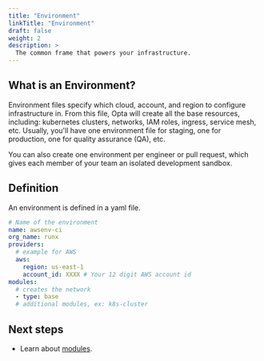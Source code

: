 ```yaml
---
title: "Environment"
linkTitle: "Environment"
draft: false
weight: 2
description: >
  The common frame that powers your infrastructure.
---
```


## What is an Environment?

Environment files specify which cloud, account, and region to configure
infrastructure in. From this file, Opta will create all the
base resources, including: kubernetes clusters, networks, IAM roles, ingress,
service mesh, etc. Usually, you'll have one environment file for staging, one
for production, one for quality assurance (QA), etc.

You can also create one environment per engineer or pull request, which gives
each member of your team an isolated development sandbox.


## Definition

An environment is defined in a yaml file.

```yaml
# Name of the environment
name: awsenv-ci
org_name: runx
providers:
  # example for AWS
  aws:
    region: us-east-1
    account_id: XXXX # Your 12 digit AWS account id
modules:
  # creates the network
  - type: base
  # additional modules, ex: k8s-cluster
```

## Next steps

- Learn about [modules](/concepts/module/).